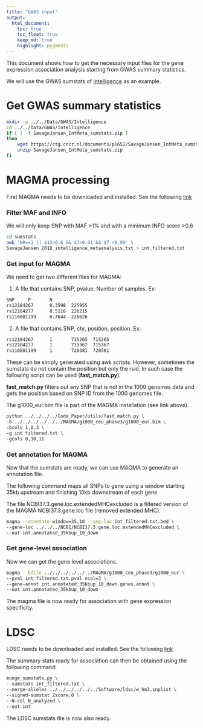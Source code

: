 ```yaml
---
title: "GWAS input"
output: 
  html_document:
    toc: true
    toc_float: true
    keep_md: true
    highlight: pygments
---
```


This document shows how to get the necessary input files for the gene expression association analysis starting from GWAS summary statistics.

We will use the GWAS sumstats of [intelligence](https://www.nature.com/articles/s41588-018-0152-6) as an example.

# Get GWAS summary statistics


```bash
mkdir -p ../../Data/GWAS/Intelligence
cd ../../Data/GWAS/Intelligence
if [ ! -f SavageJansen_IntMeta_sumstats.zip ]
then
    wget https://ctg.cncr.nl/documents/p1651/SavageJansen_IntMeta_sumstats.zip
    unzip SavageJansen_IntMeta_sumstats.zip
fi
```

# MAGMA processing

First MAGMA needs to be downloaded and installed. See the following [link](https://ctg.cncr.nl/software/magma)

### Filter MAF and INFO

We will only keep SNP with MAF >1% and with a minimum INFO score >0.6


```bash
cd sumstats
awk 'NR==1 || $13>0.6 && $7>0.01 && $7 <0.99' \
SavageJansen_2018_intelligence_metaanalysis.txt > int_filtered.txt
```

### Get input for MAGMA

We need to get two different files for MAGMA:

1) A file that contains SNP, pvalue, Number of samples. Ex:


```bash
SNP     P       N
rs12184267      0.3598  225955
rs12184277      0.5116  226215
rs116801199     0.7644  226626
```

2) A file that contains SNP, chr, position, position. Ex:


```bash
rs12184267      1       715265  715265
rs12184277      1       715367  715367
rs116801199     1       720381  720381
```

These can be simply generated using awk scripts. However, sometimes the sumstats do not contain the position but only the rsid. In such case the following script can be used (**fast_match.py**). 

**fast_match.py** filters out any SNP that is not in the 1000 genomes data and gets the position based on SNP ID from the 1000 genomes file.

The g1000_eur.bim file is part of the MAGMA installation (see link above).


```bash
python ../../../../Code_Paper/utils/fast_match.py \
-b ../../../../../../MAGMA/g1000_ceu_phase3/g1000_eur.bim \
-bcols 1,0,3 \
-g int_filtered.txt \
-gcols 0,10,11
```

### Get annotation for MAGMA

Now that the sumstats are ready, we can use MAGMA to generate an annotation file. 

The following command maps all SNPs to gene using a window starting 35kb upstream and finishing 10kb downstream of each gene.

The file NCBI37.3.gene.loc.extendedMHCexcluded is a filtered version of the MAGMA NCBI37.3.gene.loc file (removed extended MHC).


```bash
magma --annotate window=35,10 --snp-loc int_filtered.txt.bed \
--gene-loc ../../../NCBI/NCBI37.3.gene.loc.extendedMHCexcluded \
--out int.annotated_35kbup_10_down
```

### Get gene-level association

Now we can get the gene level associations.


```bash
magma --bfile ../../../../../../MAGMA/g1000_ceu_phase3/g1000_eur \
--pval int_filtered.txt.pval ncol=3 \
--gene-annot int.annotated_35kbup_10_down.genes.annot \
--out int.annotated_35kbup_10_down
```

The magma file is now ready for association with gene expression specificity.

# LDSC

LDSC needs to be downloaded and installed. See the following [link](https://github.com/bulik/ldsc/wiki)

The summary stats ready for association can then be obtained using the following command:


```bash
munge_sumstats.py \
--sumstats int_filtered.txt \
--merge-alleles ../../../../../../Software/ldsc/w_hm3.snplist \
--signed-sumstat Zscore,0 \
--N-col N_analyzed \
--out int
```

The LDSC sumstats file is now also ready.
